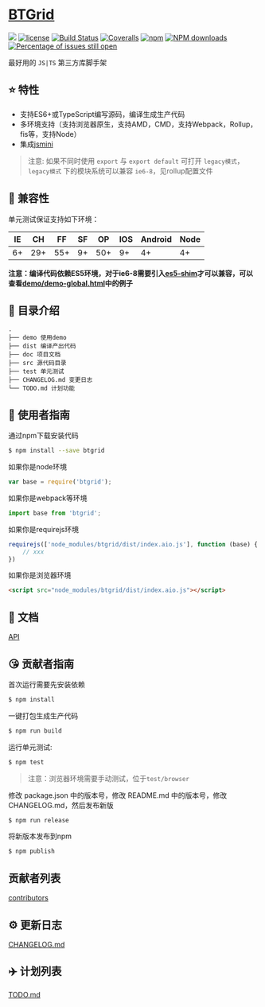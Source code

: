 # [BTGrid](https://github.com/sonce/BTGrid)
[![](https://img.shields.io/badge/Powered%20by-btgrid%20base-brightgreen.svg)](https://github.com/sonce/btgrid)
[![license](https://img.shields.io/badge/license-MIT-blue.svg)](https://github.com/sonce/BTGrid/blob/master/LICENSE)
[![Build Status](https://travis-ci.com/sonce/BTGrid.svg?branch=master)](https://travis-ci.com/sonce/BTGrid)
[![Coveralls](https://img.shields.io/coveralls/sonce/BTGrid.svg)](https://coveralls.io/github/sonce/BTGrid)
[![npm](https://img.shields.io/badge/npm-0.1.0-orange.svg)](https://www.npmjs.com/package/btgrid)
[![NPM downloads](http://img.shields.io/npm/dm/BTGrid.svg?style=flat-square)](http://www.npmtrends.com/btgrid)
[![Percentage of issues still open](http://isitmaintained.com/badge/open/sonce/BTGrid.svg)](http://isitmaintained.com/project/sonce/BTGrid "Percentage of issues still open")

最好用的 `JS|TS` 第三方库脚手架

## :star: 特性

- 支持ES6+或TypeScript编写源码，编译生成生产代码
- 多环境支持（支持浏览器原生，支持AMD，CMD，支持Webpack，Rollup，fis等，支持Node）
- 集成[jsmini](https://github.com/jsmini)

> 注意: 如果不同时使用 `export` 与 `export default` 可打开 `legacy模式`，`legacy模式` 下的模块系统可以兼容 `ie6-8`，见rollup配置文件

## :pill: 兼容性
单元测试保证支持如下环境：

| IE   | CH   | FF   | SF   | OP   | IOS  | Android   | Node  |
| ---- | ---- | ---- | ---- | ---- | ---- | ---- | ----- |
| 6+   | 29+ | 55+  | 9+   | 50+  | 9+   | 4+   | 4+ |

**注意：编译代码依赖ES5环境，对于ie6-8需要引入[es5-shim](http://github.com/es-shims/es5-shim/)才可以兼容，可以查看[demo/demo-global.html](./demo/demo-global.html)中的例子**

## :open_file_folder: 目录介绍

```
.
├── demo 使用demo
├── dist 编译产出代码
├── doc 项目文档
├── src 源代码目录
├── test 单元测试
├── CHANGELOG.md 变更日志
└── TODO.md 计划功能
```

## :rocket: 使用者指南

通过npm下载安装代码

```bash
$ npm install --save btgrid
```

如果你是node环境

```js
var base = require('btgrid');
```

如果你是webpack等环境

```js
import base from 'btgrid';
```

如果你是requirejs环境

```js
requirejs(['node_modules/btgrid/dist/index.aio.js'], function (base) {
    // xxx
})
```

如果你是浏览器环境

```html
<script src="node_modules/btgrid/dist/index.aio.js"></script>
```

## :bookmark_tabs: 文档
[API](./doc/api.md)

## :kissing_heart: 贡献者指南
首次运行需要先安装依赖

```bash
$ npm install
```

一键打包生成生产代码

```bash
$ npm run build
```

运行单元测试:

```bash
$ npm test
```

> 注意：浏览器环境需要手动测试，位于`test/browser`

修改 package.json 中的版本号，修改 README.md 中的版本号，修改 CHANGELOG.md，然后发布新版

```bash
$ npm run release
```

将新版本发布到npm

```bash
$ npm publish
```

## 贡献者列表

[contributors](https://github.com/sonce/BTGrid/graphs/contributors)

## :gear: 更新日志
[CHANGELOG.md](./CHANGELOG.md)

## :airplane: 计划列表
[TODO.md](./TODO.md)
